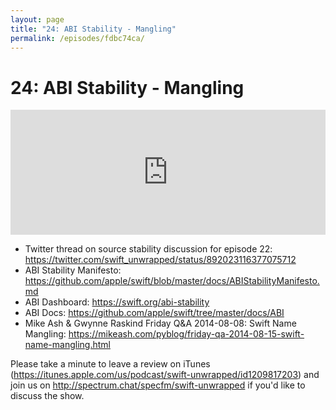 ```yaml
---
layout: page
title: "24: ABI Stability - Mangling"
permalink: /episodes/fdbc74ca/
---
```


# 24: ABI Stability - Mangling

<iframe frameBorder="0" height="200px" scrolling="no" seamless src="https://player.simplecast.com/bdc44b4f-6b68-4c2f-bfed-a61b1b8dfc93" width="100%"></iframe>

* Twitter thread on source stability discussion for episode 22: https://twitter.com/swift_unwrapped/status/892023116377075712
* ABI Stability Manifesto: https://github.com/apple/swift/blob/master/docs/ABIStabilityManifesto.md
* ABI Dashboard: https://swift.org/abi-stability
* ABI Docs: https://github.com/apple/swift/tree/master/docs/ABI
* Mike Ash & Gwynne Raskind Friday Q&A 2014-08-08: Swift Name Mangling: https://mikeash.com/pyblog/friday-qa-2014-08-15-swift-name-mangling.html

Please take a minute to leave a review on iTunes (https://itunes.apple.com/us/podcast/swift-unwrapped/id1209817203) and join us on http://spectrum.chat/specfm/swift-unwrapped if you'd like to discuss the show.

